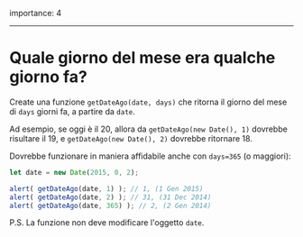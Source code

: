 importance: 4

---

# Quale giorno del mese era qualche giorno fa?

Create una funzione `getDateAgo(date, days)` che ritorna il giorno del mese di `days` giorni fa, a partire da `date`.

Ad esempio, se oggi è il 20, allora da `getDateAgo(new Date(), 1)` dovrebbe risultare il 19, e `getDateAgo(new Date(), 2)` dovrebbe ritornare 18.

Dovrebbe funzionare in maniera affidabile anche con `days=365` (o maggiori):

```js
let date = new Date(2015, 0, 2);

alert( getDateAgo(date, 1) ); // 1, (1 Gen 2015)
alert( getDateAgo(date, 2) ); // 31, (31 Dec 2014)
alert( getDateAgo(date, 365) ); // 2, (2 Gen 2014)
```

P.S. La funzione non deve modificare l'oggetto `date`.
